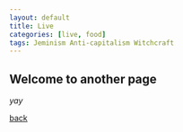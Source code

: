 ```yaml
---
layout: default
title: Live
categories: [live, food]
tags: Jeminism Anti-capitalism Witchcraft
---
```


## Welcome to another page

_yay_

[back](./)

